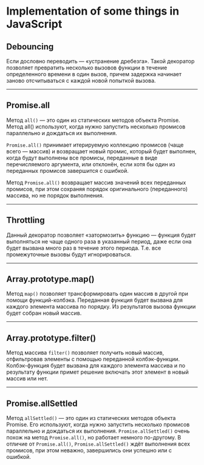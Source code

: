 # Implementation of some things in JavaScript

## Debouncing

Если дословно переводить — «устранение дребезга». Такой декоратор позволяет превратить несколько вызовов функции в течение определенного времени в один вызов, причем задержка начинает заново отсчитываться с каждой новой попыткой вызова.

---

## Promise.all

Метод `all()` — это один из статических методов объекта Promise. Метод all() используют, когда нужно запустить несколько промисов параллельно и дождаться их выполнения.

`Promise.all()` принимает итерируемую коллекцию промисов (чаще всего — массив) и возвращает новый промис, который будет выполнен, когда будут выполнены все промисы, переданные в виде перечисляемого аргумента, или отклонён, если хотя бы один из переданных промисов завершится с ошибкой.

Метод `Promise.all()` возвращает массив значений всех переданных промисов, при этом сохраняя порядок оригинального (переданного) массива, но не порядок выполнения.

---

## Throttling

Данный декоратор позволяет «затормозить» функцию — функция будет выполняться не чаще одного раза в указанный период, даже если она будет вызвана много раз в течение этого периода. Т.е. все промежуточные вызовы будут игнорироваться.

---

## Array.prototype.map()

Метод `map()` позволяет трансформировать один массив в другой при помощи функций-колбэка. Переданная функция будет вызвана для каждого элемента массива по порядку. Из результатов вызова функции будет собран новый массив.

---

## Array.prototype.filter()

Метод массива `filter()` позволяет получить новый массив, отфильтровав элементы с помощью переданной колбэк-функции. Колбэк-функция будет вызвана для каждого элемента массива и по результату функции примет решение включать этот элемент в новый массив или нет.

---

## Promise.allSettled

Метод `allSettled()` — это один из статических методов объекта Promise. Его используют, когда нужно запустить несколько промисов параллельно и дождаться их выполнения.
`Promise.allSettled()` очень похож на метод `Promise.all()`, но работает немного по-другому. В отличие от `Promise.all()`, `Promise.allSettled()` ждёт выполнения всех промисов, при этом неважно, завершились они успешно или с ошибкой.
